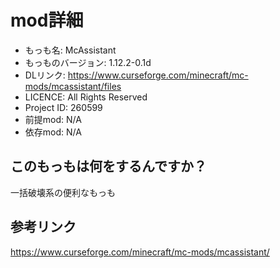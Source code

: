 # mod詳細

- もっも名: McAssistant
- もっものバージョン: 1.12.2-0.1d
- DLリンク: https://www.curseforge.com/minecraft/mc-mods/mcassistant/files
- LICENCE: All Rights Reserved
- Project ID: 260599
- 前提mod: N/A
- 依存mod: N/A

## このもっもは何をするんですか？
一括破壊系の便利なもっも

## 参考リンク
https://www.curseforge.com/minecraft/mc-mods/mcassistant/